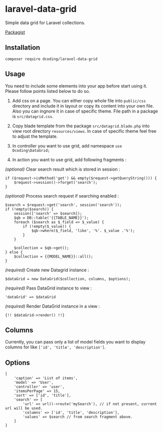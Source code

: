 # laravel-data-grid
Simple data grid for Laravel collections.

[Packagist](https://packagist.org/packages/dcoding/laravel-data-grid)

## Installation

```
composer require dcoding/laravel-data-grid
```

## Usage

You need to include some elements into your app before start using it.
Please follow points listed below to do so.

1) Add css on a page. You can either copy whole file into `public/css` directory and include it in layout or copy its content into your own file. Also you can ingnore it in case of specific theme. File path in a package is `src/datagrid.css`.

2) Copy blade template from the package `src/datagrid.blade.php` into view root directory `resources/views`. In case of specific theme feel free to adjust the template.

3) In controller you want to use grid, add namespace
```use Dcoding\DataGrid;```

4) In action you want to use grid, add following fragments :

*(optional)* Clear search result which is stored in session :
```
if ($request->isMethod('get') && empty($request->getQueryString())) {
    $request->session()->forget('search');
}
```

*(optional)* Process search request if searching enabled :
```
$search = $request->get('search', session('search'));
if (!empty($search)) {
    session(['search' => $search]);
    $qb = DB::table('{{TABLE_NAME}}');
    foreach ($search as $_field => $_value) {
        if (!empty($_value)) {
            $qb->where($_field, 'like', '%'. $_value .'%');
        }
    }

    $collection = $qb->get();
} else {
    $collection = {{MODEL_NAME}}::all();
}
```

*(required)* Create new Datagrid instance :
```
$dataGrid = new DataGrid($collection, columns, $options);
```

*(required)* Pass DataGrid instance to view :
```
'dataGrid' => $dataGrid
```

*(required)* Render DataGrid instance in a view :
```
{!! $dataGrid->render() !!}
```

## Columns

Currently, you can pass only a list of model fields you want to display columns for like `['id', 'title', 'description']`.

## Options

```
[
    'caption' => 'List of items',
    'model' => 'User',
    'controller' => 'user',
    'itemsPerPage' => 15,
    'sort' => ['id', 'title'],
    'search' => [
        'url' => url()->route('mySearch'), // if not present, current url will be used.
        'columns' => ['id', 'title', 'description'],
        'values' => $search // from search fragment above.
    ]
]
```
